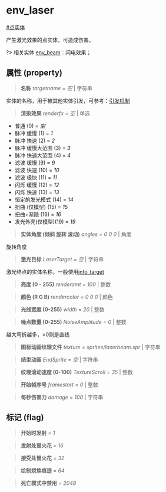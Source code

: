 # env_laser
[#点实体](wiki/point_entity)

产生激光效果的点实体。可造成伤害。

?> 相关实体 [env_beam](wiki/entity/env_beam)：闪电效果；

## 属性 (property)
> **名称** *targetname* = *空* | 字符串

实体的名称，用于被其他实体引发，可参考：[引发机制](wiki/trigger)

> **渲染效果** *renderfx* = *空* | 单选

- 普通 (0) = *空*
- 脉冲 缓慢 (1) = *1*
- 脉冲 快速 (2) = *2*
- 脉冲 缓慢大范围 (3) = *3*
- 脉冲 快速大范围 (4) = *4*
- 滤波 缓慢 (9) = *9*
- 滤波 快速 (10) = *10*
- 滤波 极快 (11) = *11*
- 闪烁 缓慢 (12) = *12*
- 闪烁 快速 (13) = *13*
- 恒定的发光模式 (14) = *14*
- 扭曲 (仅模型) (15) = *15*
- 扭曲+渐隐 (16) = *16*
- 发光外壳(仅模型)(19) = *19*

> **实体角度 (倾斜 旋转 滚动)** *angles* = *0 0 0* | 角度

旋转角度

> **激光目标** *LaserTarget* = *空* | 字符串

激光终点的实体名称，一般使用[info_target](wiki/entity/info_target)

> **亮度 (0 - 255)** *renderamt* = *100* | 整数

> **颜色 (R G B)** *rendercolor* = *0 0 0* | 颜色

> **光线宽度 (0-255)** *width* = *20* | 整数

> **噪点数量 (0-255)** *NoiseAmplitude* = *0* | 整数

越大弯折越多，=0则是直线

> **图标动画纹理文件** *texture* = *sprites/laserbeam.spr* | 字符串

> **结束动画** *EndSprite* = *空* | 字符串

> **纹理滚动速度 (0-100)** *TextureScroll* = *35* | 整数

> **开始帧序号** *framestart* = *0* | 整数

> **每秒伤害力** *damage* = *100* | 字符串

## 标记 (flag)
> **开始时发射** *= 1*

> **发射处冒火花** *= 16*

> **接受处冒火花** *= 32*

> **绘制烧焦痕迹** *= 64*

> **死亡模式中禁用** *= 2048*

